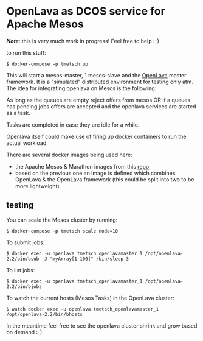 # OpenLava as DCOS service for Apache Mesos

***Note***: this is very much work in progress! Feel free to help :-)

to run this stuff:

    $ docker-compose -p tmetsch up

This will start a mesos-master, 1 mesos-slave and the
[OpenLava](http://openlava.org) master framework. It is a "simulated"
distributed environment for testing only atm. The idea for integrating
openlava on Mesos is the following:

As long as the queues are empty reject offers from mesos OR if a queues has
pending jobs offers are accepted and the openlava services are started as a
task.

Tasks are completed in case they are idle for a while.

Openlava itself could make use of firing up docker containers to run the
actual workload.

There are several docker images being used here:

* the Apache Mesos & Marathon images from  this
 [repo](https://github.com/tmetsch/docker_compose_mesos).
* based on the previous one an image is defined which combines OpenLava & the
OpenLava framework (this could be split into two to be more
lightweight)

## testing

You can scale the Mesos cluster by running:

    $ docker-compose -p tmetsch scale node=10    

To submit jobs:

    $ docker exec -u openlava tmetsch_openlavamaster_1 /opt/openlava-2.2/bin/bsub -J "myArray[1-100]" /bin/sleep 3

To list jobs:

    $ docker exec -u openlava tmetsch_openlavamaster_1 /opt/openlava-2.2/bin/bjobs

To watch the current hosts (Mesos Tasks) in the OpenLava cluster:

    $ watch docker exec -u openlava tmetsch_openlavamaster_1 /opt/openlava-2.2/bin/bhosts

In the meantime feel free to see the openlava cluster shrink and grow based on 
demand :-)

